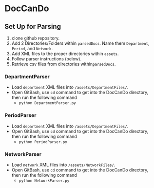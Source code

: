 # DocCanDo

## Set Up for Parsing
1. clone github repository.
1. Add 2 Directories/Folders within `parsedDocs`. Name them `Department`,  `Period`, and `Network`.
1. Add XML files to the proper directories within `assets`.
1. Follow parser instructions (below).
1. Retrieve csv files from directories within`parsedDocs`.

### DepartmentParser
- Load `department` XML files into `/assets/DepartmentFiles/`.
- Open GitBash, use `cd` command to get into the DocCanDo directory, then run the following command
    - `python DepartmentParser.py`

### PeriodParser
- Load `department` XML files into `/assets/DepartmentFiles/`.
- Open GitBash, use `cd` command to get into the DocCanDo directory, then run the following command
    - `python PeriodParser.py`

### NetworkParser
- Load `network` XML files into `/assets/NetworkFiles/`.
- Open GitBash, use `cd` command to get into the DocCanDo directory, then run the following command
    - `python NetworkParser.py`
